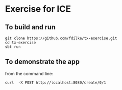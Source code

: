 # Exercise for ICE

## To build and run

    git clone https://github.com/fdilke/tx-exercise.git
    cd tx-exercise
    sbt run

## To demonstrate the app

from the command line:

    curl  -X POST http://localhost:8080/create/0/1

